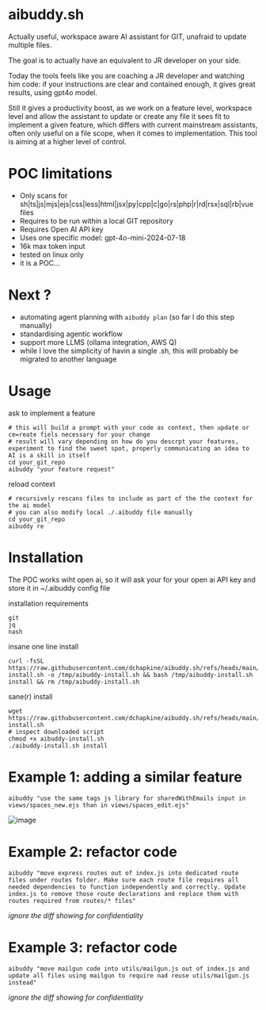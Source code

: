 # aibuddy.sh

Actually useful, workspace aware AI assistant for GIT, unafraid to update multiple files.

The goal is to actually have an equivalent to JR developer on your side.

Today the tools feels like you are coaching a JR developer and watching him code: if your instructions are clear and contained enough, it gives great results, using gpt4o model.

Still it gives a productivity boost, as we work on a feature level, workspace level and allow the assistant to update or create any file it sees fit to implement a given feature, which differs with current mainstream assistants, often only useful on a file scope, when it comes to implementation. This tool is aiming at a higher level of control.


# POC limitations

- Only scans for sh|ts|js|mjs|ejs|css|less|html|jsx|py|cpp|c|go|rs|php|r|rd|rsx|sql|rb|vue files
- Requires to be run within a local GIT repository
- Requires Open AI API key
- Uses one specific model: gpt-4o-mini-2024-07-18
- 16k max token input
- tested on linux only
- it is a POC...

# Next ?

- automating agent planning with `aibuddy plan` (so far I do this step manually)
- standardising agentic workflow
- support more LLMS (ollama integration, AWS Q)
- while I love the simplicity of havin a single .sh, this will probably be migrated to another language


# Usage

ask to implement a feature

```
# this will build a prompt with your code as context, then update or ce=reate fiels necessary for your change
# result will vary depending on how do you descrpt your features, experiment to find the sweet spot, properly communicating an idea to AI is a skill in itself
cd your_git_repo
aibuddy "your feature request"
```


reload context

```
# recursively rescans files to include as part of the the context for the ai model
# you can also modify local ./.aibuddy file manually
cd your_git_repo
aibuddy re
```

# Installation

The POC works wiht open ai, so it will ask your for your open ai API key and store it in ~/.aibuddy config file

installation requirements

```
git
jq
nash
```

insane one line install

```
curl -fsSL https://raw.githubusercontent.com/dchapkine/aibuddy.sh/refs/heads/main/aibuddy-install.sh -o /tmp/aibuddy-install.sh && bash /tmp/aibuddy-install.sh install && rm /tmp/aibuddy-install.sh
```

sane(r) install

```
wget https://raw.githubusercontent.com/dchapkine/aibuddy.sh/refs/heads/main/aibuddy-install.sh
# inspect downloaded script
chmod +x aibuddy-install.sh 
./aibuddy-install.sh install
```



# Example 1: adding a similar feature

```
aibuddy "use the same tags js library for sharedWithEmails input in views/spaces_new.ejs than in views/spaces_edit.ejs"
```
![image](https://github.com/user-attachments/assets/b4fabde4-16ac-4b1e-a0f0-cb04a7ef2ccc)

# Example 2: refactor code

```
aibuddy "move express routes out of index.js into dedicated route files under routes folder. Make sure each route file requires all needed dependencies to function independently and correctly. Update index.js to remove those route declarations and replace them with routes required from routes/* files"
```

*ignore the diff showing for confidentiality*

# Example 3: refactor code

```
aibuddy "move mailgun code into utils/mailgun.js out of index.js and update all files using mailgun to require nad reuse utils/mailgun.js instead"
```

*ignore the diff showing for confidentiality*
